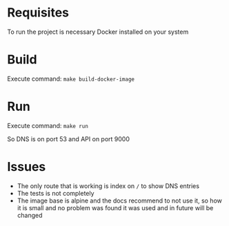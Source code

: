 # Requisites

To run the project is necessary Docker installed on your system

# Build

Execute command: `make build-docker-image`

# Run

Execute command: `make run`

So DNS is on port 53 and API on port 9000

# Issues

* The only route that is working is index on `/` to show DNS entries
* The tests is not completely
* The image base is alpine and the docs recommend to not use it, so how it is small and no problem was found it was used and in future will be changed
